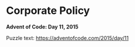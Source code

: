 # Corporate Policy

**Advent of Code: Day 11, 2015**

Puzzle text: https://adventofcode.com/2015/day/11
